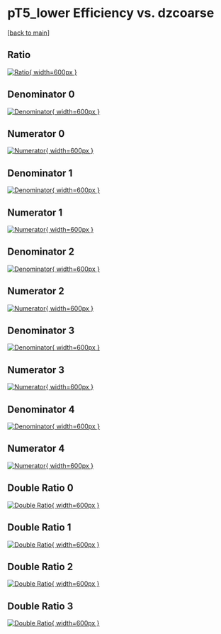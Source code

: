 # pT5_lower Efficiency vs. dzcoarse

[[back to main](./)]



## Ratio

[![Ratio](../mtv/var/pT5_lower_base_11_-1_eff_dzcoarse.png){ width=600px }](../mtv/var/pT5_lower_base_11_-1_eff_dzcoarse.pdf)

## Denominator 0

[![Denominator](../mtv/den/pT5_lower_base_11_-1_eff_dzcoarse_den0.png){ width=600px }](../mtv/den/pT5_lower_base_11_-1_eff_dzcoarse_den0.pdf)

## Numerator 0

[![Numerator](../mtv/num/pT5_lower_base_11_-1_eff_dzcoarse_num0.png){ width=600px }](../mtv/num/pT5_lower_base_11_-1_eff_dzcoarse_num0.pdf)

## Denominator 1

[![Denominator](../mtv/den/pT5_lower_base_11_-1_eff_dzcoarse_den1.png){ width=600px }](../mtv/den/pT5_lower_base_11_-1_eff_dzcoarse_den1.pdf)

## Numerator 1

[![Numerator](../mtv/num/pT5_lower_base_11_-1_eff_dzcoarse_num1.png){ width=600px }](../mtv/num/pT5_lower_base_11_-1_eff_dzcoarse_num1.pdf)

## Denominator 2

[![Denominator](../mtv/den/pT5_lower_base_11_-1_eff_dzcoarse_den2.png){ width=600px }](../mtv/den/pT5_lower_base_11_-1_eff_dzcoarse_den2.pdf)

## Numerator 2

[![Numerator](../mtv/num/pT5_lower_base_11_-1_eff_dzcoarse_num2.png){ width=600px }](../mtv/num/pT5_lower_base_11_-1_eff_dzcoarse_num2.pdf)

## Denominator 3

[![Denominator](../mtv/den/pT5_lower_base_11_-1_eff_dzcoarse_den3.png){ width=600px }](../mtv/den/pT5_lower_base_11_-1_eff_dzcoarse_den3.pdf)

## Numerator 3

[![Numerator](../mtv/num/pT5_lower_base_11_-1_eff_dzcoarse_num3.png){ width=600px }](../mtv/num/pT5_lower_base_11_-1_eff_dzcoarse_num3.pdf)

## Denominator 4

[![Denominator](../mtv/den/pT5_lower_base_11_-1_eff_dzcoarse_den4.png){ width=600px }](../mtv/den/pT5_lower_base_11_-1_eff_dzcoarse_den4.pdf)

## Numerator 4

[![Numerator](../mtv/num/pT5_lower_base_11_-1_eff_dzcoarse_num4.png){ width=600px }](../mtv/num/pT5_lower_base_11_-1_eff_dzcoarse_num4.pdf)

## Double Ratio 0

[![Double Ratio](../mtv/ratio/pT5_lower_base_11_-1_eff_dzcoarse_ratio0.png){ width=600px }](../mtv/ratio/pT5_lower_base_11_-1_eff_dzcoarse_ratio0.pdf)

## Double Ratio 1

[![Double Ratio](../mtv/ratio/pT5_lower_base_11_-1_eff_dzcoarse_ratio1.png){ width=600px }](../mtv/ratio/pT5_lower_base_11_-1_eff_dzcoarse_ratio1.pdf)

## Double Ratio 2

[![Double Ratio](../mtv/ratio/pT5_lower_base_11_-1_eff_dzcoarse_ratio2.png){ width=600px }](../mtv/ratio/pT5_lower_base_11_-1_eff_dzcoarse_ratio2.pdf)

## Double Ratio 3

[![Double Ratio](../mtv/ratio/pT5_lower_base_11_-1_eff_dzcoarse_ratio3.png){ width=600px }](../mtv/ratio/pT5_lower_base_11_-1_eff_dzcoarse_ratio3.pdf)


